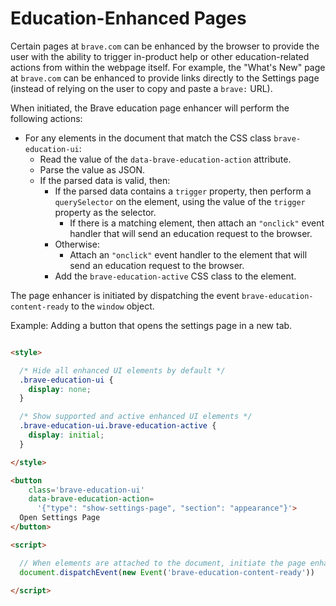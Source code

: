 # Education-Enhanced Pages

Certain pages at `brave.com` can be enhanced by the browser to provide the user
with the ability to trigger in-product help or other education-related actions
from within the webpage itself. For example, the "What's New" page at
`brave.com` can be enhanced to provide links directly to the Settings page
(instead of relying on the user to copy and paste a `brave:` URL).

When initiated, the Brave education page enhancer will perform the following
actions:

* For any elements in the document that match the CSS class
`brave-education-ui`:
  * Read the value of the `data-brave-education-action` attribute.
  * Parse the value as JSON.
  * If the parsed data is valid, then:
    * If the parsed data contains a `trigger` property, then perform a
    `querySelector` on the element, using the value of the `trigger` property as
    the selector.
      * If there is a matching element, then attach an `"onclick"` event handler
      that will send an education request to the browser.
    * Otherwise:
      * Attach an `"onclick"` event handler to the element that will send an
      education request to the browser.
    * Add the `brave-education-active` CSS class to the element.

The page enhancer is initiated by dispatching the event
`brave-education-content-ready` to the `window` object.

Example: Adding a button that opens the settings page in a new tab.

```html

<style>

  /* Hide all enhanced UI elements by default */
  .brave-education-ui {
    display: none;
  }

  /* Show supported and active enhanced UI elements */
  .brave-education-ui.brave-education-active {
    display: initial;
  }

</style>

<button
    class='brave-education-ui'
    data-brave-education-action=
      '{"type": "show-settings-page", "section": "appearance"}'>
  Open Settings Page
</button>

<script>

  // When elements are attached to the document, initiate the page enhancer.
  document.dispatchEvent(new Event('brave-education-content-ready'))

</script>

```
